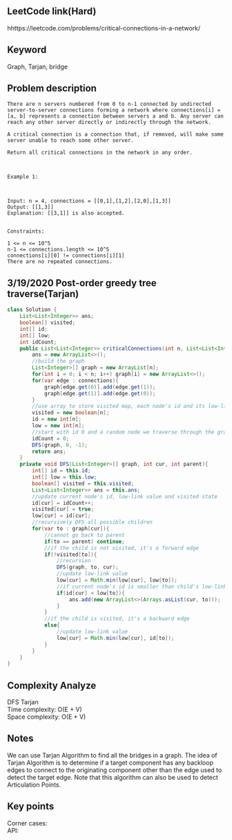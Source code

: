 ## LeetCode link(Hard)
hhttps://leetcode.com/problems/critical-connections-in-a-network/

## Keyword
Graph, Tarjan, bridge

## Problem description
```
There are n servers numbered from 0 to n-1 connected by undirected server-to-server connections forming a network where connections[i] = [a, b] represents a connection between servers a and b. Any server can reach any other server directly or indirectly through the network.

A critical connection is a connection that, if removed, will make some server unable to reach some other server.

Return all critical connections in the network in any order.

 

Example 1:



Input: n = 4, connections = [[0,1],[1,2],[2,0],[1,3]]
Output: [[1,3]]
Explanation: [[3,1]] is also accepted.
 

Constraints:

1 <= n <= 10^5
n-1 <= connections.length <= 10^5
connections[i][0] != connections[i][1]
There are no repeated connections.
```
## 3/19/2020 Post-order greedy tree traverse(Tarjan)

```java
class Solution {
    List<List<Integer>> ans;
    boolean[] visited;
    int[] id;
    int[] low;
    int idCount;
    public List<List<Integer>> criticalConnections(int n, List<List<Integer>> connections) {
        ans = new ArrayList<>();
        //build the graph
        List<Integer>[] graph = new ArrayList[n];
        for(int i = 0; i < n; i++) graph[i] = new ArrayList<>();
        for(var edge : connections){
            graph[edge.get(0)].add(edge.get(1));
            graph[edge.get(1)].add(edge.get(0));
        }
        //use array to store visited map, each node's id and its low-link value
        visited = new boolean[n];
        id = new int[n];
        low = new int[n];
        //start with id 0 and a random node we traverse through the graph using Tarjan Algorithm to find all bridges
        idCount = 0;
        DFS(graph, 0, -1);
        return ans;
    }
    private void DFS(List<Integer>[] graph, int cur, int parent){
        int[] id = this.id;
        int[] low = this.low;
        boolean[] visited = this.visited;
        List<List<Integer>> ans = this.ans;
        //update current node's id, low-link value and visited state
        id[cur] = idCount++;
        visited[cur] = true;
        low[cur] = id[cur];
        //recursively DFS all possible children
        for(var to : graph[cur]){
            //cannot go back to parent
            if(to == parent) continue;
            //if the child is not visited, it's a forward edge
            if(!visited[to]){
                //recursion
                DFS(graph, to, cur);
                //update low-link value
                low[cur] = Math.min(low[cur], low[to]);
                //if current node's id is smaller than child's low-link value, it means there's no backward edge to the current node's component if the bridge is to be cut
                if(id[cur] < low[to]){
                    ans.add(new ArrayList<>(Arrays.asList(cur, to)));
                }
            }
            //if the child is visited, it's a backward edge
            else{
                //update low-link value
                low[cur] = Math.min(low[cur], id[to]);
            }
        }
    }
}
```

## Complexity Analyze
DFS Tarjan\
Time complexity: O(E + V)\
Space complexity: O(E + V)

## Notes
We can use Tarjan Algorithm to find all the bridges in a graph. The idea of Tarjan Algorithm is to determine if a target component has any backloop edges to connect to the originating component other than the edge used to detect the target edge. Note that this algorithm can also be used to detect Articulation Points.

## Key points
Corner cases:\
API: 
